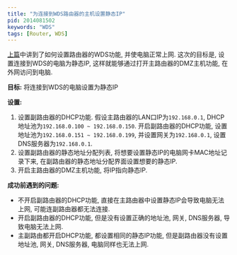 ```yaml
---
title: "为连接到WDS路由器的主机设置静态IP"
pid: 2014081502
keywords: "WDS"
tags: [Router, WDS]
---
```


[上篇](/2014/08/router-wds.html)中讲到了如何设置路由器的WDS功能, 并使电脑正常上网. 这次的目标是, 设置连接到WDS的电脑为静态IP, 这样就能够通过打开主路由器的DMZ主机功能, 在外网访问到电脑.

**目标:** 将连接到WDS的电脑设置为静态IP

**设置:**

1. 设置副路由器的DHCP功能. 假设主路由器的LAN口IP为`192.168.0.1`, DHCP地址池为`192.168.0.100 ~ 192.168.0.150`. 开启副路由器的DHCP功能, 设置地址池为`192.168.0.151 ~ 192.168.0.199`, 并设置网关为`192.168.0.1`, 设置DNS服务器为`192.168.0.1`.
2. 设置副路由器的静态地址分配列表, 将想要设置静态IP的电脑网卡MAC地址记录下来, 在副路由器的静态地址分配界面设置想要的静态IP.
3. 开启主路由器的DMZ主机功能, 将IP指向静态IP.

**成功前遇到的问题:**

- 不开启副路由器的DHCP功能, 直接在主路由器中设置静态IP会导致电脑无法上网, 可能连副路由器都无法连接.
- 开启副路由器的DHCP功能, 但是没有设置正确的地址池, 网关, DNS服务器, 导致电脑无法上网.
- 主副路由都开启DHCP功能, 都设置相同的静态IP功能, 但是副路由器没有设置地址池, 网关, DNS服务器, 电脑同样也无法上网.
